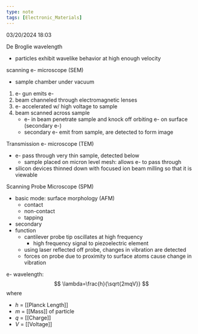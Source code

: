 ```yaml
---
type: note
tags: [Electronic_Materials]
---
```

03/20/2024 18:03

  



De Broglie wavelength
- particles exhibit wavelike behavior at high enough velocity

scanning e- microscope (SEM)
- sample chamber under vacuum
1. e- gun emits e- 
2. beam channeled through electromagnetic lenses
3. e- accelerated w/ high voltage to sample
4. beam scanned across sample
	- e- in beam penetrate sample and knock off orbiting e- on surface (secondary e-)
	- secondary e- emit from sample, are detected to form image

Transmission e- microscope (TEM)
- e- pass through very thin sample, detected below
	- sample placed on micron level mesh: allows e- to pass through
- silicon devices thinned down with focused ion beam milling so that it is viewable

Scanning Probe Microscope (SPM)
- basic mode: surface morphology (AFM)
	- contact
	- non-contact
	- tapping
- secondary
- function
	- cantilever probe tip oscillates at high frequency
		- high frequency signal to piezoelectric element
	- using laser reflected off probe, changes in vibration are detected
	- forces on probe due to proximity to surface atoms cause change in vibration


e- wavelength:
$$
\lambda=\frac{h}{\sqrt{2mqV}}
$$
where
- $h$ = [[Planck Length]]
- $m$ = [[Mass]] of particle
- $q$ = [[Charge]] 
- $V$ = [[Voltage]] 


